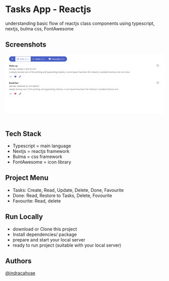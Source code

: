 
# Tasks App - Reactjs
understanding basic flow of reactjs class components using typescript, nextjs, bulma css, FontAwesome

## Screenshots

<img src="https://github.com/indracahyae/reactjs-tasks/blob/master/public/screenshoots/app.png">
<br><br>

## Tech Stack
- Typescript = main language
- Nextjs = reactjs framework
- Bulma = css framework
- FontAwesome = icon library

## Project Menu
- Tasks: Create, Read, Update, Delete, Done, Favourite
- Done: Read, Restore to Tasks, Delete, Fovourite
- Favourite: Read, delete

## Run Locally
- download or Clone this project
- Install dependencies/ package
- prepare and start your local server
- ready to run project (suitable with your local server)

## Authors
[@indracahyae](https://www.github.com/indracahyae)
